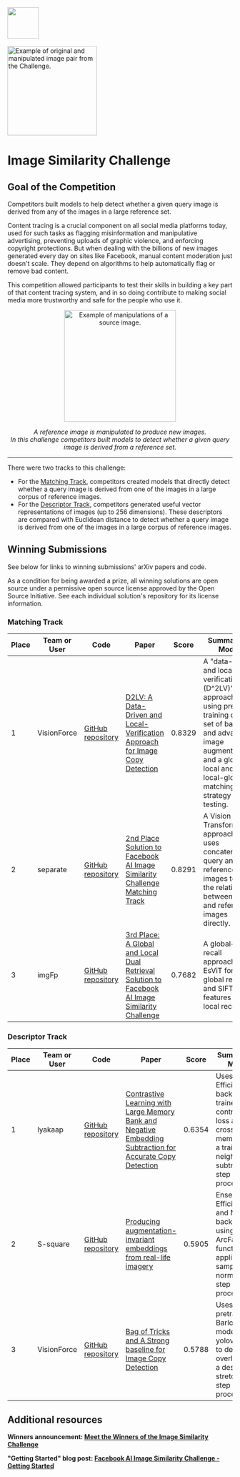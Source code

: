 [<img src='https://s3.amazonaws.com/drivendata-public-assets/logo-white-blue.png' height='70'>](https://www.drivendata.org/)
<br><br>
<img src='https://s3.amazonaws.com/drivendata-public-assets/fb-isc-koala-banner.jpg' height='200' alt='Example of original and manipulated image pair from the Challenge.'>

# Image Similarity Challenge

## Goal of the Competition

Competitors built models to help detect whether a given query image is derived from any of the images in a large reference set.

Content tracing is a crucial component on all social media platforms today, used for such tasks as flagging misinformation and manipulative advertising, preventing uploads of graphic violence, and enforcing copyright protections. But when dealing with the billions of new images generated every day on sites like Facebook, manual content moderation just doesn't scale. They depend on algorithms to help automatically flag or remove bad content.

This competition allowed participants to test their skills in building a key part of that content tracing system, and in so doing contribute to making social media more trustworthy and safe for the people who use it.

<p align="center">
<img src='https://drivendata-public-assets.s3.amazonaws.com/fb-isc-deudeuche.jpg' height='250' align='center' alt='Example of manipulations of a source image.'> 
</p>

<p class="small" align="center"><i>A reference image is manipulated to produce new images. <br>In this challenge competitors built models to detect whether a given query image is derived from a reference set.</i></p>

***

There were two tracks to this challenge:

* For the [Matching Track](https://www.drivendata.org/competitions/84/competition-image-similarity-1-final/), competitors created models that directly detect whether a query image is derived from one of the images in a large corpus of reference images.
* For the [Descriptor Track](https://www.drivendata.org/competitions/85/competition-image-similarity-2-final/), competitors generated useful vector representations of images (up to 256 dimensions). These descriptors are compared with Euclidean distance to detect whether a query image is derived from one of the images in a large corpus of reference images.


## Winning Submissions

See below for links to winning submissions' arXiv papers and code.

As a condition for being awarded a prize, all winning solutions are open source under a permissive open source license approved by the Open Source Initiative. See each individual solution's repository for its license information.

### Matching Track

Place | Team or User | Code	| Paper | Score | Summary of Model
--- | --- | --- | --- | --- | ---
1   | VisionForce | [GitHub repository](https://github.com/WangWenhao0716/ISC-Track1-Submission) | [D2LV: A Data-Driven and Local-Verification Approach for Image Copy Detection](https://arxiv.org/abs/2111.07090) | 0.8329 | A "data-driven and local-verification (D^2LV)" approach using pre-training on a set of basic and advanced image augmentations, and a global-local and local-global matching strategy for testing.
2   | separate | [GitHub repository](https://github.com/seungkee/2nd-place-solution-to-Facebook-Image-Similarity-Matching-Track) | [2nd Place Solution to Facebook AI Image Similarity Challenge Matching Track](https://arxiv.org/abs/2111.09113) | 0.8291 | A Vision Transformer approach that uses concatenated query and reference images to learn the relationship between query and reference images directly.
3   | imgFp | [GitHub repository](https://github.com/sun-xl/ISC2021) | [3rd Place: A Global and Local Dual Retrieval Solution to Facebook AI Image Similarity Challenge](https://arxiv.org/abs/2112.02373) | 0.7682 | A global+local recall approach with EsViT for global recall and SIFT point features for local recall.

### Descriptor Track

Place | Team or User | Code	| Paper | Score | Summary of Model
--- | --- | ---  | --- | ---  | ---
1   | lyakaap | [GitHub repository](https://github.com/lyakaap/fbisc) | [Contrastive Learning with Large Memory Bank and Negative Embedding Subtraction for Accurate Copy Detection](http://arxiv.org/abs/2112.04323)  | 0.6354 | Uses an EfficientNet backbone trained with contrastive loss and cross-batch memory, and a training neighbor subtraction step in post-processing.   
2   | S-square | [GitHub repository](https://github.com/socom20/facebook-image-similarity-challenge-2021) | [Producing augmentation-invariant embeddings from real-life imagery](https://arxiv.org/abs/2112.03415)  | 0.5905 | Ensembles EfficientNet and NFNet backbones using an ArcFace loss function, and applies a sample normalization step in post-processing.
3   | VisionForce | [GitHub repository](https://github.com/WangWenhao0716/ISC-Track2-Submission) | [Bag of Tricks and A Strong baseline for Image Copy Detection](https://arxiv.org/abs/2111.08004) | 0.5788 | Uses a pretrained Barlow Twins model, yolov5 model to detect overlays, and a descriptor stretching step in post-processing.

## Additional resources

**Winners announcement: [Meet the Winners of the Image Similarity Challenge](https://drivendata.co/blog/image-similarity-winners/)**

**"Getting Started" blog post: [Facebook AI Image Similarity Challenge - Getting Started](https://www.drivendata.co/blog/image-similarity-challenge)**